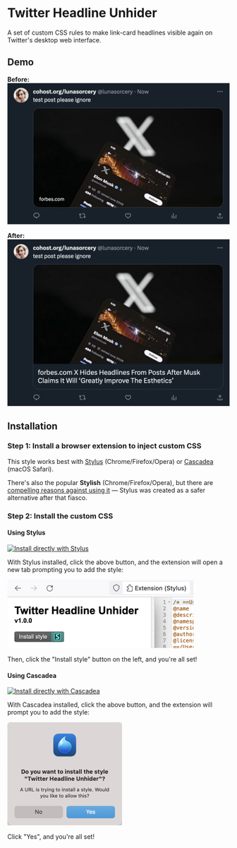 # Twitter Headline Unhider

A set of custom CSS rules to make link-card headlines visible again on Twitter's desktop web interface.

## Demo

**Before:**
<img src="docs/before.png" width="600px" alt="Screenshot of a tweet with a link card; the headline is not visible" />

**After:**
<img src="docs/after.png" width="600px" alt="Screenshot of a tweet with a link card; the headline is now visible below the hero image" />

## Installation

### Step 1: Install a browser extension to inject custom CSS

This style works best with [Stylus](https://github.com/openstyles/stylus) (Chrome/Firefox/Opera) or [Cascadea](https://cascadea.app/) (macOS Safari).

There's also the popular **Stylish** (Chrome/Firefox/Opera), but there are [compelling reasons against using it](https://robertheaton.com/2018/08/16/stylish-is-back-and-you-still-shouldnt-use-it/) — Stylus was created as a safer alternative after that fiasco.

### Step 2: Install the custom CSS

#### Using Stylus

[![Install directly with Stylus](https://img.shields.io/badge/Install%20directly%20with-Stylus-00adad.svg)](https://raw.githubusercontent.com/lunasorcery/twitter-headline-unhider/main/twitter-headline-unhider.user.css)

With Stylus installed, click the above button, and the extension will open a new tab prompting you to add the style:

<img src="docs/stylus-add.png" width="422px" alt="Screenshot showing Stylus's UI for adding a new style" />

Then, click the "Install style" button on the left, and you're all set!

#### Using Cascadea

[![Install directly with Cascadea](https://img.shields.io/badge/Install%20directly%20with-Cascadea-387ed6.svg)](https://raw.githubusercontent.com/lunasorcery/twitter-headline-unhider/main/twitter-headline-unhider.user.css)

With Cascadea installed, click the above button, and the extension will prompt you to add the style:

<img src="docs/cascadea-add.png" width="260px" alt="Screenshot of Cascadea's prompt asking the user if they want to install the style.">

Click "Yes", and you're all set!
